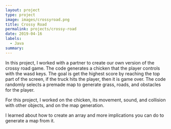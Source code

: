 ```yaml
---
layout: project
type: project
image: images/crossyroad.png
title: Crossy Road
permalink: projects/crossy-road
date: 2019-04-16
labels:
  - Java
summary:
---
```


<div class="ui image" src="../images/full-crossyroad.png">
</div>

In this project, I worked with a partner to create our own version of the crossy road game. The code generates a chicken that the player controls with the wasd keys. The goal is get the highest score by reaching the top part of the screen, if the truck hits the player, then it is game over. The code randomly selects a premade map to generate grass, roads, and obstacles for the player. 

For this project, I worked on the chicken, its movement, sound, and collision with other objects, and on the map generation. 

I learned about how to create an array and more implications you can do to generate a map from it. 
